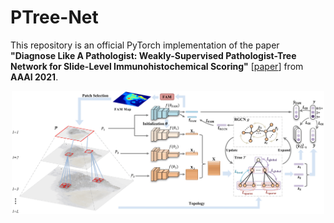 # PTree-Net

This repository is an official PyTorch implementation of the paper **"Diagnose Like A Pathologist: Weakly-Supervised Pathologist-Tree Network for Slide-Level Immunohistochemical Scoring"** [[paper](https://www.researchgate.net/publication/346066209_Joint_Spatial-Wavelet_Dual-Stream_Network_for_Super-Resolution)] from **AAAI 2021**.

<div align=center><img width="500" src=/figs/framework.png></div>
